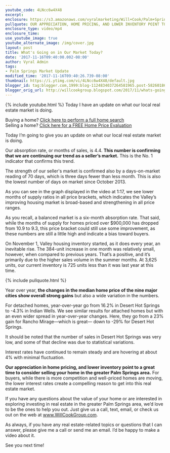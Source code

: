 ```yaml
---
youtube_code: 4LNcc6w4X48
excerpt:
enclosure: https://s3.amazonaws.com/vyralmarketing/Will+Cook/Palm+Springs+Real+Estate+Agent-+What%2527s+Going+on+in+Our+Market+Today%253F.mp4
pullquote: OUR APPRECIATION, HOME PRICING, AND LOWER INVENTORY POINT TO A GREAT TIME TO CONSIDER SELLING YOUR HOME IN THE GREATER PALM SPRINGS AREA
enclosure_type: video/mp4
enclosure_time:
use_youtube_image: true
youtube_alternate_image: /img/cover.jpg
layout: post
title: What's Going on in Our Market Today?
date: '2017-11-16T09:40:00.002-08:00'
author: Vyral Admin
tags:
- Palm Springs Market Update
modified_time: '2017-11-16T09:40:26.739-08:00'
thumbnail: https://i.ytimg.com/vi/4LNcc6w4X48/default.jpg
blogger_id: tag:blogger.com,1999:blog-1124834037264581965.post-5826018636371943268
blogger_orig_url: http://willcookgroup.blogspot.com/2017/11/whats-going-on-in-our-market-today.html
---
```

{% include youtube.html %}
Today I have an update on what our local real estate market is doing.

<div class="post-cta">
Buying a home? <a href="http://will.palmspringsarea.properties/index.php?types[]=1&types[]=2&areas[]=city%3APalm+Springs&fbts=3108061&beds=0&baths=0&min=0&max=30000000&map=0&options[]=new&sortby=listings.listingdate+DESC&quick=1&ppc=VyralVideoBlog_Buyers&addht=VyralVideoBlog_Buyers#rslt" target="_blank">Click here to perform a full home search</a><br>
Selling a home? <a href="http://www.topproducer.com/pages/index.html?pageid=a237f3ff-79a3-40c9-96d2-a3ad8cda13ac" target="_blank">Click here for a FREE Home Price Evaluation</a>
</div>

Today I’m going to give you an update on what our local real estate market is doing.

Our absorption rate, or months of sales, is 4.4. **This number is confirming that we are continuing our trend as a seller’s market.** This is the No. 1 indicator that confirms this trend.

The strength of our seller's market is confirmed also by a days-on-market reading of 70 days, which is three days fewer than less month. This is also the lowest number of days on market since October 2013.

As you can see in the graph displayed in the video at 1:17, we see lower months of supply ratios in all price brackets, which indicates the Valley’s improving housing market is broad-based and strengthening in all price ranges.

As you recall, a balanced market is a six-month absorption rate. That said, while the months of supply for homes priced over $900,000 has dropped from 10.9 to 9.3, this price bracket could still use some improvement, as these numbers are still a little high and indicate a bias toward buyers.

On November 1, Valley housing inventory started, as it does every year, an inevitable rise. The 384-unit increase in one month was relatively small, however, when compared to previous years. That’s a positive, and it’s primarily due to the higher sales volume in the summer months. At 3,625 units, our current inventory is 725 units less than it was last year at this time.


{% include pullquote.html %}

Year over year, **the changes in the median home price of the nine major cities show overall strong gains** but also a wide variation in the numbers.

For detached homes, year-over-year go from 16.2% in Desert Hot Springs to -4.3% in Indian Wells. We see similar results for attached homes but with an even wider spread in year-over-year changes. Here, they go from a 23% gain for Rancho Mirage—which is great— down to -29% for Desert Hot Springs.

It should be noted that the number of sales in Desert Hot Springs was very low, and some of that decline was due to statistical variations.

Interest rates have continued to remain steady and are hovering at about 4% with minimal fluctuation.

**Our appreciation in home pricing, and lower inventory point to a great time to consider selling your home in the greater Palm Springs area.** For buyers, while there is more competition and well-priced homes are moving, the lower interest rates create a compelling reason to get into this real estate market.

If you have any questions about the value of your home or are interested in exploring investing in real estate in the greater Palm Springs area, we’d love to be the ones to help you out. Just give us a call, text, email, or check us out on the web at <a href="http://www.willcookgroup.com/" target="_blank">www.WillCookGroup.com</a>.

As always, if you have any real estate-related topics or questions that I can answer, please give me a call or send me an email. I’d be happy to make a video about it.

See you next time!
